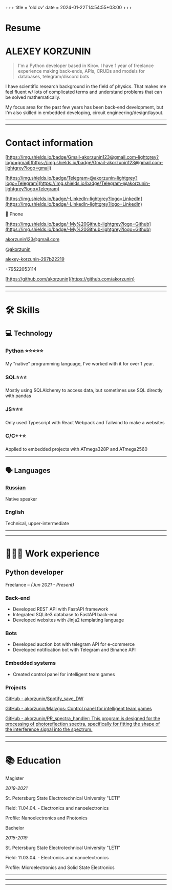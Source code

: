 +++
title = 'old cv'
date = 2024-01-22T14:54:55+03:00
+++

# Resume

# ALEXEY KORZUNIN

> I'm a Python developer based in Kirov. I have 1 year of freelance experience making back-ends, APIs, CRUDs and models for databases, telegram/discord bots

I have scientific research background in the field of physics. That makes me feel fluent w/ lots of complicated terms and understand problems that can be solved mathematically.

My focus area for the past few years has been back-end development, but I'm also skilled in embedded developing, circuit engineering/design/layout.
> 

---

---

# Contact information

[https://img.shields.io/badge/Gmail-akorzunin123@gmail.com-lightgrey?logo=gmail](https://img.shields.io/badge/Gmail-akorzunin123@gmail.com-lightgrey?logo=gmail)

[https://img.shields.io/badge/Telegram-@akorzunin-lightgrey?logo=Telegram](https://img.shields.io/badge/Telegram-@akorzunin-lightgrey?logo=Telegram)

[https://img.shields.io/badge/-LinkedIn-lightgrey?logo=LinkedIn](https://img.shields.io/badge/-LinkedIn-lightgrey?logo=LinkedIn)

📱 Phone

[https://img.shields.io/badge/-My%20Github-lightgrey?logo=Github](https://img.shields.io/badge/-My%20Github-lightgrey?logo=Github)

[akorzunin123@gmail.com](mailto:akorzunin123@gmail.com)

@[akorzunin](https://t.me/akorzunin)

[alexey-korzunin-297b22219](https://www.linkedin.com/in/alexey-korzunin-297b22219/)

+79522053114

[https://github.com/akorzunin](https://github.com/akorzunin)

---

---

# 🛠 Skills

## 💻 Technology

### Python ⭐️⭐️⭐️⭐️⭐️

My "native" programming language, I've worked with it for over 1 year.

### SQL⭐️⭐️⭐️

Mostly using SQLAlchemy to access data, but sometimes use SQL directly with pandas

### JS⭐️⭐️⭐️

Only used Typescript with React Webpack and Tailwind to make a websites

### C/C++⭐️

Applied to embedded projects with ATmega328P and ATmega2560

---

## 🗣 Languages

### [Russian](https://www.notion.so/5733d47ca81b4f05a4647fc98ccce321?pvs=21)

Native speaker 

### English

Technical, upper-intermediate

---

---

# **👩🏻‍💻** Work experience

## Python developer

Freelance *– (Jun 2021 - Present)*

### Back-end

- Developed REST API with FastAPI framework
- Integrated SQLite3 database to FastAPI back-end
- Developed websites with Jinja2 templating language

### Bots

- Developed auction bot with telegram API for e-commerce
- Developed notification bot with Telegram and Binance API

### Embedded systems

- Created control panel for intelligent team games

### Projects

[GitHub - akorzunin/Spotify_save_DW](https://github.com/akorzunin/Spotify_save_DW)

[GitHub - akorzunin/Malygos: Control panel for intelligent team games](https://github.com/akorzunin/Malygos)

[GitHub - akorzunin/PR_spectra_handler: This program is designed for the processing of photoreflection spectra, specifically for fitting the shape of the interference signal into the spectrum.](https://github.com/akorzunin/PR_spectra_handler)

---

---

# 📚 Education

Magister

*2019-2021*

St. Petersburg State Electrotechnical University "LETI"

Field: 11.04.04. - Electronics and nanoelectronics

Profile: Nanoelectronics and Photonics

Bachelor

*2015-2019*

St. Petersburg State Electrotechnical University "LETI"

Field: 11.03.04. - Electronics and nanoelectronics

Profile: Microelectronics and Solid State Electronics

---

---

---
